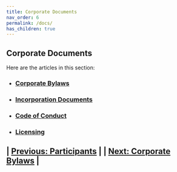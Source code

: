 ```yaml
---
title: Corporate Documents
nav_order: 6
permalink: /docs/
has_children: true
---
```

## Corporate Documents

Here are the articles in this section:

+ ### [Corporate Bylaws](corporatebylaws) 
+ ### [Incorporation Documents](incorporationdocs)
+ ### [Code of Conduct](codeofconduct) 
+ ### [Licensing](licensing)


## | [Previous: Participants](participants) |  | [Next: Corporate Bylaws](corporatebylaws) |
